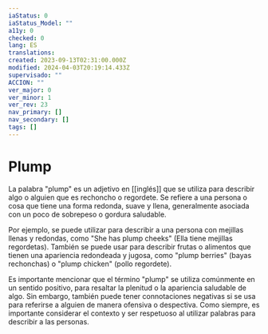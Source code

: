 ```yaml
---
iaStatus: 0
iaStatus_Model: ""
a11y: 0
checked: 0
lang: ES
translations: 
created: 2023-09-13T02:31:00.000Z
modified: 2024-04-03T20:19:14.433Z
supervisado: ""
ACCION: ""
ver_major: 0
ver_minor: 1
ver_rev: 23
nav_primary: []
nav_secondary: []
tags: []
---
```

# Plump

La palabra "plump" es un adjetivo en [[inglés]] que se utiliza para describir algo o alguien que es rechoncho o regordete. Se refiere a una persona o cosa que tiene una forma redonda, suave y llena, generalmente asociada con un poco de sobrepeso o gordura saludable.

Por ejemplo, se puede utilizar para describir a una persona con mejillas llenas y redondas, como "She has plump cheeks" (Ella tiene mejillas regordetas). También se puede usar para describir frutas o alimentos que tienen una apariencia redondeada y jugosa, como "plump berries" (bayas rechonchas) o "plump chicken" (pollo regordete).

Es importante mencionar que el término "plump" se utiliza comúnmente en un sentido positivo, para resaltar la plenitud o la apariencia saludable de algo. Sin embargo, también puede tener connotaciones negativas si se usa para referirse a alguien de manera ofensiva o despectiva. Como siempre, es importante considerar el contexto y ser respetuoso al utilizar palabras para describir a las personas.